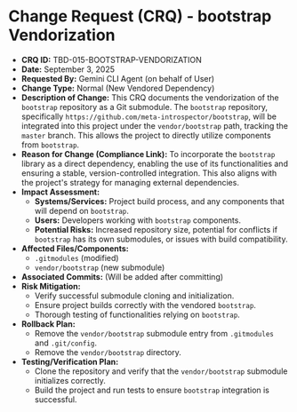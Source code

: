 # Change Request (CRQ) - bootstrap Vendorization

*   **CRQ ID:** TBD-015-BOOTSTRAP-VENDORIZATION
*   **Date:** September 3, 2025
*   **Requested By:** Gemini CLI Agent (on behalf of User)
*   **Change Type:** Normal (New Vendored Dependency)
*   **Description of Change:**
    This CRQ documents the vendorization of the `bootstrap` repository as a Git submodule. The `bootstrap` repository, specifically `https://github.com/meta-introspector/bootstrap`, will be integrated into this project under the `vendor/bootstrap` path, tracking the `master` branch. This allows the project to directly utilize components from `bootstrap`.
*   **Reason for Change (Compliance Link):**
    To incorporate the `bootstrap` library as a direct dependency, enabling the use of its functionalities and ensuring a stable, version-controlled integration. This also aligns with the project's strategy for managing external dependencies.
*   **Impact Assessment:**
    *   **Systems/Services:** Project build process, and any components that will depend on `bootstrap`.
    *   **Users:** Developers working with `bootstrap` components.
    *   **Potential Risks:** Increased repository size, potential for conflicts if `bootstrap` has its own submodules, or issues with build compatibility.
*   **Affected Files/Components:**
    *   `.gitmodules` (modified)
    *   `vendor/bootstrap` (new submodule)
*   **Associated Commits:** (Will be added after committing)
*   **Risk Mitigation:**
    *   Verify successful submodule cloning and initialization.
    *   Ensure project builds correctly with the vendored `bootstrap`.
    *   Thorough testing of functionalities relying on `bootstrap`.
*   **Rollback Plan:**
    *   Remove the `vendor/bootstrap` submodule entry from `.gitmodules` and `.git/config`.
    *   Remove the `vendor/bootstrap` directory.
*   **Testing/Verification Plan:**
    *   Clone the repository and verify that the `vendor/bootstrap` submodule initializes correctly.
    *   Build the project and run tests to ensure `bootstrap` integration is successful.
